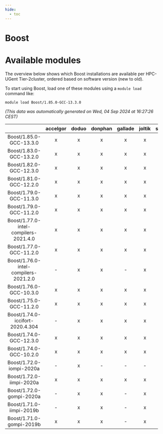 ```yaml
---
hide:
  - toc
---
```


Boost
=====

# Available modules


The overview below shows which Boost installations are available per HPC-UGent Tier-2cluster, ordered based on software version (new to old).

To start using Boost, load one of these modules using a `module load` command like:

```shell
module load Boost/1.85.0-GCC-13.3.0
```

*(This data was automatically generated on Wed, 04 Sep 2024 at 16:27:26 CEST)*  

| |accelgor|doduo|donphan|gallade|joltik|shinx|skitty|
| :---: | :---: | :---: | :---: | :---: | :---: | :---: | :---: |
|Boost/1.85.0-GCC-13.3.0|x|x|x|x|x|x|x|
|Boost/1.83.0-GCC-13.2.0|x|x|x|x|x|x|x|
|Boost/1.82.0-GCC-12.3.0|x|x|x|x|x|x|x|
|Boost/1.81.0-GCC-12.2.0|x|x|x|x|x|x|x|
|Boost/1.79.0-GCC-11.3.0|x|x|x|x|x|-|x|
|Boost/1.79.0-GCC-11.2.0|x|x|x|x|x|-|x|
|Boost/1.77.0-intel-compilers-2021.4.0|x|x|x|x|x|-|x|
|Boost/1.77.0-GCC-11.2.0|x|x|x|x|x|-|x|
|Boost/1.76.0-intel-compilers-2021.2.0|-|x|x|-|x|-|x|
|Boost/1.76.0-GCC-10.3.0|x|x|x|x|x|-|x|
|Boost/1.75.0-GCC-11.2.0|x|x|x|x|x|-|x|
|Boost/1.74.0-iccifort-2020.4.304|-|x|x|x|x|-|x|
|Boost/1.74.0-GCC-12.3.0|x|x|x|x|x|x|x|
|Boost/1.74.0-GCC-10.2.0|x|x|x|x|x|-|x|
|Boost/1.72.0-iompi-2020a|-|x|-|-|-|-|-|
|Boost/1.72.0-iimpi-2020a|x|x|x|x|x|-|x|
|Boost/1.72.0-gompi-2020a|-|x|x|-|x|-|x|
|Boost/1.71.0-iimpi-2019b|-|x|x|-|x|-|x|
|Boost/1.71.0-gompi-2019b|x|x|x|-|x|-|x|
